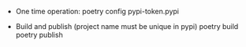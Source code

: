 * One time operation:
  poetry config pypi-token.pypi 

* Build and publish (project name must be unique in pypi)
  poetry build
  poetry publish

